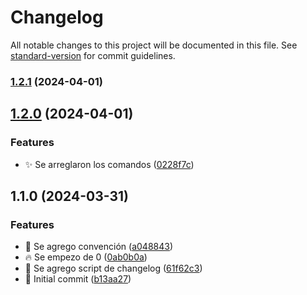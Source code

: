 # Changelog

All notable changes to this project will be documented in this file. See [standard-version](https://github.com/conventional-changelog/standard-version) for commit guidelines.

### [1.2.1](https://github.com/GiulianoPoeta99/base-template/compare/v1.2.0...v1.2.1) (2024-04-01)

## [1.2.0](https://github.com/GiulianoPoeta99/base-template/compare/v1.1.0...v1.2.0) (2024-04-01)


### Features

* :sparkles: Se arreglaron los comandos ([0228f7c](https://github.com/GiulianoPoeta99/base-template/commit/0228f7ce6c2830831cb8c440450fd8865a60e28e))

## 1.1.0 (2024-03-31)


### Features

* :art: Se agrego convención ([a048843](https://github.com/GiulianoPoeta99/base-template/commit/a04884399664dea2bf5c01e1c22a7193a1f0f3d5))
* :fire: Se empezo de 0 ([0ab0b0a](https://github.com/GiulianoPoeta99/base-template/commit/0ab0b0a0d44383059a7d7167ba3942753241800b))
* :hammer: Se agrego script de changelog ([61f62c3](https://github.com/GiulianoPoeta99/base-template/commit/61f62c37ebdbd33bfb323c4fc09987d9733caa13))
* :tada: Initial commit ([b13aa27](https://github.com/GiulianoPoeta99/base-template/commit/b13aa274d6d65263cb6c550960ffb10178775c4c))
